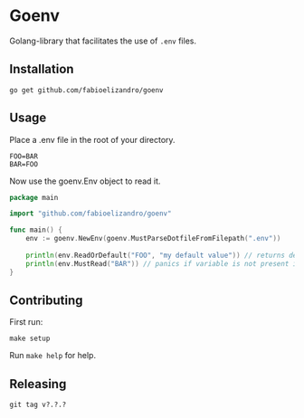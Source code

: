 # Goenv

Golang-library that facilitates the use of `.env` files. 

## Installation

```
go get github.com/fabioelizandro/goenv
```

## Usage

Place a .env file in the root of your directory.
```
FOO=BAR
BAR=FOO
```

Now use the goenv.Env object to read it.

```go
package main

import "github.com/fabioelizandro/goenv"

func main() {
	env := goenv.NewEnv(goenv.MustParseDotfileFromFilepath(".env"))
	
	println(env.ReadOrDefault("FOO", "my default value")) // returns default value if variable is not present in .env and OS
	println(env.MustRead("BAR")) // panics if variable is not present in .env and OS 
}
```

## Contributing

First run:
```
make setup
```

Run `make help` for help.

## Releasing

`git tag v?.?.?`
